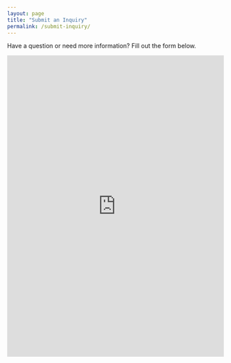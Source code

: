 ```yaml
---
layout: page
title: "Submit an Inquiry"
permalink: /submit-inquiry/
---
```


<p>Have a question or need more information? Fill out the form below.

</p>

<iframe src="https://docs.google.com/forms/d/e/1FAIpQLSfYWZq5pdnyEdRakpwySyIRCDTE7rBV60VQfykXDhdt_DqXOQ/viewform?embedded=true" 
        width="100%" 
        height="700px" 
        frameborder="0" 
        style="border: none;">
    Loading…
</iframe>
